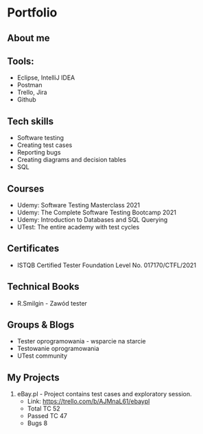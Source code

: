# Portfolio

## About me

## Tools:

* Eclipse, IntelliJ IDEA
* Postman
* Trello, Jira
* Github

## Tech skills

* Software testing
* Creating test cases
* Reporting bugs
* Creating diagrams and decision tables
* SQL

## Courses 

* Udemy: Software Testing Masterclass 2021
* Udemy: The Complete Software Testing Bootcamp 2021
* Udemy: Introduction to Databases and SQL Querying
* UTest: The entire academy with test cycles

## Certificates

* ISTQB Certified Tester Foundation Level No. 017170/CTFL/2021

## Technical Books

* R.Smilgin - Zawód tester

## Groups & Blogs

* Tester oprogramowania - wsparcie na starcie
* Testowanie oprogramowania
* UTest community

## My Projects

1. eBay.pl - Project contains test cases and exploratory session.
   - Link: https://trello.com/b/AJMnaL61/ebaypl
   - Total TC	52
   - Passed TC	47
   - Bugs 	8

